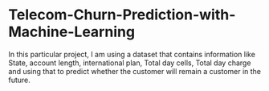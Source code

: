 # Telecom-Churn-Prediction-with-Machine-Learning
In this particular project, I am using a dataset that contains information like State, account length, international plan, Total day cells, Total day charge and using that to predict whether the customer will remain a customer in the future.
